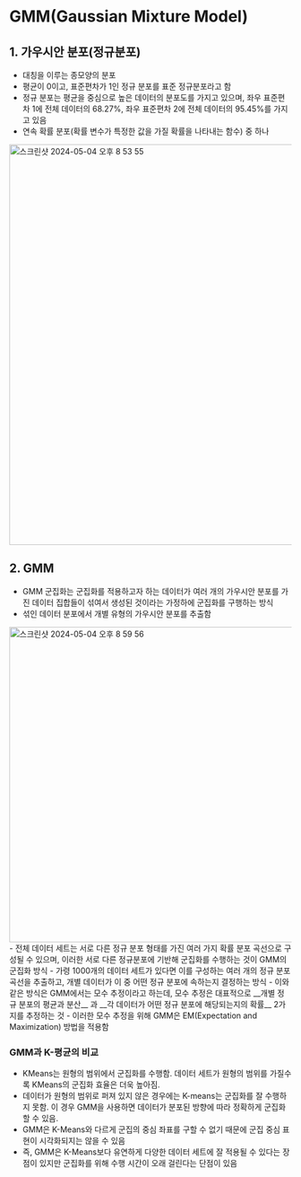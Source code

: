 GMM(Gaussian Mixture Model)
=======================
## 1. 가우시안 분포(정규분포)
- 대칭을 이루는 종모양의 분포
- 평균이 0이고, 표준편차가 1인 정규 분포를 표준 정규분포라고 함
- 정규 분포는 평균을 중심으로 높은 데이터의 분포도를 가지고 있으며, 좌우 표준편차 1에 전체 데이터의 68.27%, 좌우 표준편차 2에 전체 데이터의 95.45%를 가지고 있음
- 연속 확률 분포(확률 변수가 특정한 값을 가질 확률을 나타내는 함수) 중 하나  
<img width="714" alt="스크린샷 2024-05-04 오후 8 53 55" src="https://github.com/seungye-kwak/til_log/assets/112370282/2fc7af46-f51d-445c-b63a-35e4024d8e97">

## 2. GMM
- GMM 군집화는 군집화를 적용하고자 하는 데이터가 여러 개의 가우시안 분포를 가진 데이터 집합들이 섞여서 생성된 것이라는 가정하에 군집화를 구행하는 방식
- 섞인 데이터 분포에서 개별 유형의 가우시안 분포를 추출함  
<img width="562" alt="스크린샷 2024-05-04 오후 8 59 56" src="https://github.com/seungye-kwak/til_log/assets/112370282/b7000585-6690-4703-ab89-d7946741190d">  
- 전체 데이터 세트는 서로 다른 정규 분포 형태를 가진 여러 가지 확률 분포 곡선으로 구성될 수 있으며, 이러한 서로 다른 정규분포에 기반해 군집화를 수행하는 것이 GMM의 군집화 방식
- 가령 1000개의 데이터 세트가 있다면 이를 구성하는 여러 개의 정규 분포 곡선을 추출하고, 개별 데이터가 이 중 어떤 정규 분포에 속하는지 결정하는 방식
- 이와 같은 방식은 GMM에서는 모수 추정이라고 하는데, 모수 추정은 대표적으로 __개별 정규 분포의 평균과 분산__ 과 __각 데이터가 어떤 정규 분포에 해당되는지의 확률__ 2가지를 추정하는 것
- 이러한 모수 추정을 위해 GMM은 EM(Expectation and Maximization) 방법을 적용함

  ### GMM과 K-평균의 비교
  - KMeans는 원형의 범위에서 군집화를 수행함. 데이터 세트가 원형의 범위를 가질수록 KMeans의 군집화 효율은 더욱 높아짐.
  - 데이터가 원형의 범위로 퍼져 있지 않은 경우에는 K-means는 군집화를 잘 수행하지 못함. 이 경우 GMM을 사용하면 데이터가 분포된 방향에 따라 정확하게 군집화할 수 있음.
  - GMM은 K-Means와 다르게 군집의 중심 좌표를 구할 수 없기 때문에 군집 중심 표현이 시각화되지는 않을 수 있음
  - 즉, GMM은 K-Means보다 유연하게 다양한 데이터 세트에 잘 적용될 수 있다는 장점이 있지만 군집화를 위해 수행 시간이 오래 걸린다는 단점이 있음  
  
